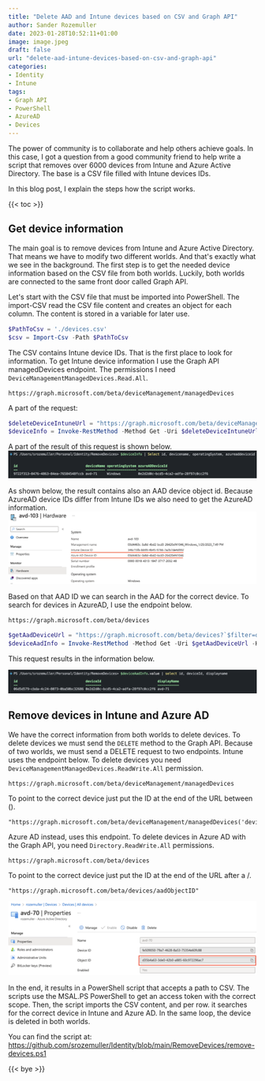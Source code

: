 ```yaml
---
title: "Delete AAD and Intune devices based on CSV and Graph API"
author: Sander Rozemuller
date: 2023-01-28T10:52:11+01:00
image: image.jpeg
draft: false
url: "delete-aad-intune-devices-based-on-csv-and-graph-api"
categories:
- Identity
- Intune
tags:
- Graph API
- PowerShell
- AzureAD
- Devices
---
```

The power of community is to collaborate and help others achieve goals. In this case, I got a question from a good community friend to help write a script that removes over 6000 devices from Intune and Azure Active Directory. The base is a CSV file filled with Intune devices IDs.

In this blog post, I explain the steps how the script works.

{{< toc >}}

## Get device information
The main goal is to remove devices from Intune and Azure Active Directory. That means we have to modify two different worlds. And that's exactly what we see in the background. The first step is to get the needed device information based on the CSV file from both worlds. Luckily, both worlds are connected to the same front door called Graph API.

Let's start with the CSV file that must be imported into PowerShell. The import-CSV read the CSV file content and creates an object for each column. The content is stored in a variable for later use.
```powershell
$PathToCsv = './devices.csv'
$csv = Import-Csv -Path $PathToCsv
```

The CSV contains Intune device IDs. That is the first place to look for information. 
To get Intune device information I use the Graph API managedDevices endpoint. The permissions I need ```DeviceManagementManagedDevices.Read.All```.

```basic
https://graph.microsoft.com/beta/deviceManagement/managedDevices
```

A part of the request:
```powershell
$deleteDeviceIntuneUrl = "https://graph.microsoft.com/beta/deviceManagement/managedDevices('{0}')" -f $intuneDeviceId
$deviceInfo = Invoke-RestMethod -Method Get -Uri $deleteDeviceIntuneUrl -Headers $AuthHeader
```
A part of the result of this request is shown below.
![intune-device-result](intune-device-result.png)

As shown below, the result contains also an AAD device object id. Because AzureAD device IDs differ from Intune IDs we also need to get the AzureAD information. 
![intune-device-info](intune-device-info.png) 

Based on that AAD ID we can search in the AAD for the correct device.
To search for devices in AzureAD, I use the endpoint below.
```basic
https://graph.microsoft.com/beta/devices
```

```powershell
$getAadDeviceUrl = "https://graph.microsoft.com/beta/devices?`$filter=deviceId eq '{0}'" -f $deviceInfo.azureADDeviceId
$deviceAadInfo = Invoke-RestMethod -Method Get -Uri $getAadDeviceUrl -Headers $AuthHeader
```
This request results in the information below.

![aad-device-result](aad-device-result.png)

## Remove devices in Intune and Azure AD
We have the correct information from both worlds to delete devices. To delete devices we must send the ```DELETE``` method to the Graph API.
Because of two worlds, we must send a DELETE request to two endpoints. 
Intune uses the endpoint below. To delete devices you need ```DeviceManagementManagedDevices.ReadWrite.All``` permission.
```basic
https://graph.microsoft.com/beta/deviceManagement/managedDevices
```
To point to the correct device just put the ID at the end of the URL between (). 
```basis
"https://graph.microsoft.com/beta/deviceManagement/managedDevices('deviceID')"
```

Azure AD instead, uses this endpoint. To delete devices in Azure AD with the Graph API, you need ```Directory.ReadWrite.All``` permissions. 
```basic
https://graph.microsoft.com/beta/devices
```
To point to the correct device just put the ID at the end of the URL after a /. 
```basis
"https://graph.microsoft.com/beta/devices/aadObjectID"
```
![aad-object](aad-object.png)

In the end, it results in a PowerShell script that accepts a path to CSV. The scripts use the MSAL.PS PowerShell to get an access token with the correct scope. 
Then, the script imports the CSV content, and per row. it searches for the correct device in Intune and Azure AD. In the same loop, the device is deleted in both worlds.

You can find the script at: https://github.com/srozemuller/Identity/blob/main/RemoveDevices/remove-devices.ps1

{{< bye >}}
